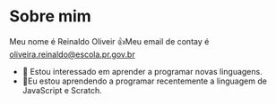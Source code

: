 # Sobre mim
Meu nome é Reinaldo Oliveir
 👍Meu email de contay é  oliveira.reinaldo@escola.pr.gov.br
- 👀 Estou interessado em aprender a programar novas linguagens.
- 🌱Eu estou aprendendo  a programar recentemente a linguagem  de JavaScript e Scratch.

<!---
ReinaldoOliveiraaa/ReinaldoOliveiraaa is a ✨ special ✨ repository because its `README.md` (this file) appears on your GitHub profile.
You can click the Preview link to take a look at your changes.
--->
